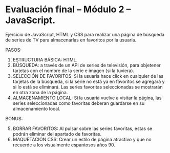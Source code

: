 # Evaluación final – Módulo 2 – JavaScript.

Ejercicio de JavaScript, HTML y CSS para realizar una página de búsqueda de series de TV para almacenarlas en favoritos por la usuaria.

PASOS:

1. ESTRUCTURA BÁSICA: HTML.
2. BÚSQUEDA: a través de un API de series de televisión, para objetener tarjetas con el nombre de la serie e imagen (si la tuviera).
3. SELECCIÓN DE FAVORITOS: Si la usuaria hace click en cualquier de las tarjetas de la búsqueda, si la serie no está ya en favoritos se agregará y si lo está se eliminará. Las series favoritas seleccionadas se mostrarán en otra zona de la página.
4. ALMACENAMIENTO LOCAL: Si la usuaria vuelve a visitar la página, las series seleccionadas como favoritas deberan guardarse en su almacenamiento local.

BONUS:

5. BORRAR FAVORITOS: Al pulsar sobre las series favoritas, estas se podrán eliminar del apartado de favoritas.
6. MAQUETACIÓN CSS: Crear un estilo de página atractivo y que no recuerde a los visualmente espantosos años 90.

